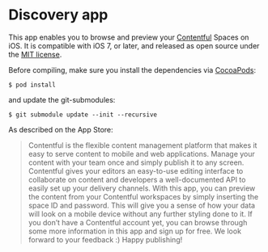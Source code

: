 # Discovery app

This app enables you to browse and preview your [Contentful][1] Spaces on iOS. It is compatible with iOS 7, or later, and released as open source under the [MIT license][2].

Before compiling, make sure you install the dependencies via [CocoaPods][3]:

    $ pod install

and update the git-submodules:

	$ git submodule update --init --recursive

As described on the App Store:

> Contentful is the flexible content management platform that makes it easy to serve content to mobile and web applications. Manage your content with your team once and simply publish it to any screen. Contentful gives your editors an easy-to-use editing interface to collaborate on content and developers a well-documented API to easily set up your delivery channels. With this app, you can preview the content from your Contentful workspaces by simply inserting the space ID and password. This will give you a sense of how your data will look on a mobile device without any further styling done to it. If you don’t have a Contentful account yet, you can browse through some more information in this app and sign up for free. We look forward to your feedback :) Happy publishing!

[1]: https://www.contentful.com
[2]: LICENSE
[3]: http://www.cocoapods.org
